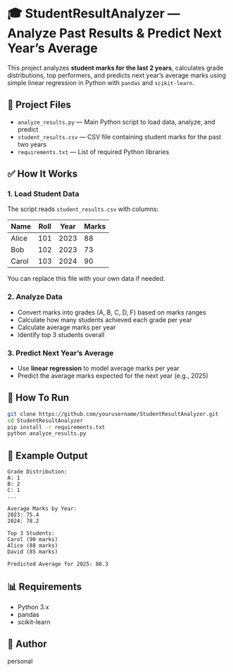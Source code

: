 # 🎓 StudentResultAnalyzer — Analyze Past Results & Predict Next Year’s Average

This project analyzes **student marks for the last 2 years**, calculates grade distributions, top performers, and predicts next year’s average marks using simple linear regression in Python with `pandas` and `scikit-learn`.

## 📁 Project Files

- `analyze_results.py` — Main Python script to load data, analyze, and predict  
- `student_results.csv` — CSV file containing student marks for the past two years  
- `requirements.txt` — List of required Python libraries

## ✅ How It Works

### 1. Load Student Data

The script reads `student_results.csv` with columns:

| Name   | Roll | Year | Marks |
|--------|------|------|-------|
| Alice  | 101  | 2023 | 88    |
| Bob    | 102  | 2023 | 73    |
| Carol  | 103  | 2024 | 90    |

You can replace this file with your own data if needed.

### 2. Analyze Data

- Convert marks into grades (A, B, C, D, F) based on marks ranges  
- Calculate how many students achieved each grade per year  
- Calculate average marks per year  
- Identify top 3 students overall

### 3. Predict Next Year’s Average

- Use **linear regression** to model average marks per year  
- Predict the average marks expected for the next year (e.g., 2025)

## 🚀 How To Run

```bash
git clone https://github.com/yourusername/StudentResultAnalyzer.git
cd StudentResultAnalyzer
pip install -r requirements.txt
python analyze_results.py
```

## 🧪 Example Output

```
Grade Distribution:
A: 1
B: 2
C: 1
...

Average Marks by Year:
2023: 75.4
2024: 78.2

Top 3 Students:
Carol (90 marks)
Alice (88 marks)
David (85 marks)

Predicted Average for 2025: 80.3
```

## 📊 Requirements

- Python 3.x  
- pandas  
- scikit-learn

## 📝 Author
personal
